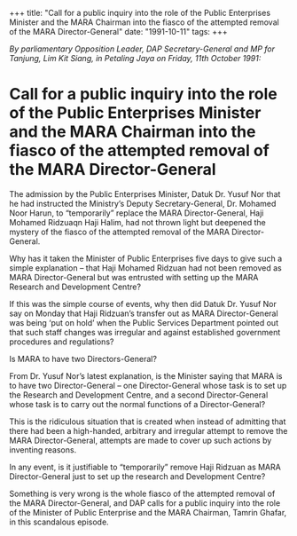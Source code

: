 +++ 
title: "Call for a public inquiry into the role of the Public Enterprises Minister and the MARA Chairman into the fiasco of the attempted removal of the MARA Director-General"
date: "1991-10-11"
tags:
+++

_By parliamentary Opposition Leader, DAP Secretary-General and MP for Tanjung, Lim Kit Siang, in Petaling Jaya on Friday, 11th October 1991:_

# Call for a public inquiry into the role of the Public Enterprises Minister and the MARA Chairman into the fiasco of the attempted removal of the MARA Director-General

The admission by the Public Enterprises Minister, Datuk Dr. Yusuf Nor that he had instructed the Ministry’s Deputy Secretary-General, Dr. Mohamed Noor Harun, to “temporarily” replace the MARA Director-General, Haji Mohamed Ridzuaqn Haji Halim, had not thrown light but deepened the mystery of the fiasco of the attempted removal of the MARA Director-General.</u>

Why has it taken the Minister of Public Enterprises five days to give such a simple explanation – that Haji Mohamed Ridzuan had not been removed as MARA Director-General but was entrusted with setting up the MARA Research and Development Centre?

If this was the simple course of events, why then did Datuk Dr. Yusuf Nor say on Monday that Haji Ridzuan’s transfer out as MARA Director-General was being ‘put on hold’ when the Public Services Department pointed out that such staff changes was irregular and against established government procedures and regulations?

Is MARA to have two Directors-General?

From Dr. Yusuf Nor’s latest explanation, is the Minister saying that MARA is to have two Director-General – one Director-General whose task is to set up the Research and Development Centre, and a second Director-General whose task is to carry out the normal functions of a Director-General?

This is the ridiculous situation that is created when instead of admitting that there had been a high-handed, arbitrary and irregular attempt to remove the MARA Director-General, attempts are made to cover up such actions by inventing reasons.

In any event, is it justifiable to “temporarily” remove Haji Ridzuan as MARA Director-General just to set up the research and Development Centre?

Something is very wrong is the whole fiasco of the attempted removal of the MARA Director-General, and DAP calls for a public inquiry into the role of the Minister of Public Enterprise and the MARA Chairman, Tamrin Ghafar, in this scandalous episode.
 
